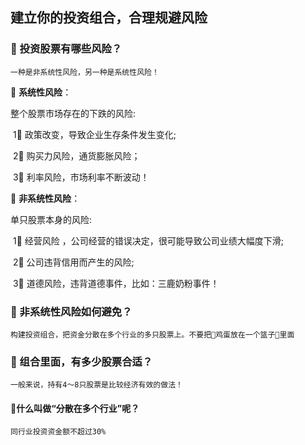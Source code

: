 <!--
 * @version: v 1.0.0
 * @Github: https://github.com/GitHubGanKai
 * @Author: GitHubGanKai
 * @Date: 2020-06-02 23:12:25
 * @LastEditors: gankai
 * @LastEditTime: 2020-06-02 23:53:41
 * @FilePath: /blog/_posts/2020-6-1-stock-day02.md
--> 
## 建立你的投资组合，合理规避风险



### 🌈 投资股票有哪些风险？

`一种是非系统性风险，另一种是系统性风险！`

📌 **系统性风险**：

整个股票市场存在的下跌的风险:

​		1⃣️ 政策改变，导致企业生存条件发生变化;

​		2⃣️ 购买力风险，通货膨胀风险；

​		3⃣️ 利率风险，市场利率不断波动！

📌 **非系统性风险**：

单只股票本身的风险:

​		1⃣️ 经营风险 ，公司经营的错误决定，很可能导致公司业绩大幅度下滑;

​		2⃣️  公司违背信用而产生的风险;

​		3⃣️ 道德风险，违背道德事件，比如：三鹿奶粉事件！

###  🌈 非系统性风险如何避免？

`构建投资组合，把资金分散在多个行业的多只股票上。不要把🥚鸡蛋放在一个篮子🧺里面`

### 🌈 组合里面，有多少股票合适？

`一般来说，持有4～8只股票是比较经济有效的做法！`

#### 🌈什么叫做“分散在多个行业”呢？

`同行业投资资金额不超过30%`





